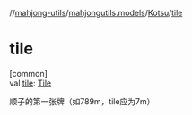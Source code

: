 //[mahjong-utils](../../../index.md)/[mahjongutils.models](../index.md)/[Kotsu](index.md)/[tile](tile.md)

# tile

[common]\
val [tile](tile.md): [Tile](../-tile/index.md)

顺子的第一张牌（如789m，tile应为7m）
